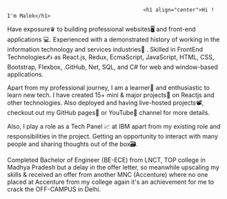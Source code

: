                                                 <h1 align="center">Hi ! I'm Malek</h1>

Have exposure♛ to building professional websites🖥 and front-end applications 💻. Experienced with a demonstrated history of working in the information technology and services industries🏢 . Skilled in FrontEnd Technologies✍️ as React.js, Redux, EcmaScript, JavaScript, HTML, CSS, Bootstrap, Flexbox, .GitHub, Net, SQL, and C# for web and window-based applications.

Apart from my professional journey, I am a learner📝 and enthusiastic to learn new tech. I have created 15+ mini & major projects💼 on Reactjs and other technologies. Also deployed and having live-hosted projects📽, checkout out my GitHub pages📒 or YouTube📲 channel for more details.

Also, I play a role as a Tech Panel 📈 at IBM apart from my existing role and responsibilities in the project. Getting an opportunity to interact with many people and sharing thoughts out of the box🗃.

Completed Bachelor of Engineer (BE-ECE) from LNCT, TOP college in Madhya Pradesh but a delay in the offer letter, so meanwhile upscaling my skills & received an offer from another MNC (Accenture) where no one placed at Accenture from my college again it's an achievement for me to crack the OFF-CAMPUS in Delhi.
